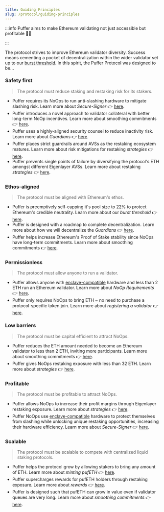 ```yaml
---
title: Guiding Principles
slug: /protocol/guiding-principles
---
```

:::info 
Puffer aims to make Ethereum validating not just accessible but profitable 💪🐡

:::

The protocol strives to improve Ethereum validator diversity. Success means cementing a pocket of decentralization within the wider validator set up to our [burst threshold](/protocol/burst-threshold). In this spirit, the Puffer Protocol was designed to be...

### Safety first
> The protocol must reduce staking and restaking risk for its stakers.

- Puffer requires its NoOps to run anti-slashing hardware to mitigate slashing risk. Learn more about *Secure-Signer* 👉 [here](/technology/secure-signer).
- Puffer introduces a novel approach to validator collateral with better long-term NoOp incentives. Learn more about smoothing commitments 👉 [here](/protocol/smoothing-commitments).
- Puffer uses a highly-aligned security counsel to reduce inactivity risk. Learn more about *Guardians* 👉 [here](/protocol/guardians#what-are-their-duties).
- Puffer places strict guardrails around AVSs as the restaking ecosystem matures. Learn more about risk mitigations for restaking *strategies* 👉 [here](/protocol/strategies#restaking-risks-and-mitigations-).
- Puffer prevents single points of failure by diversifying the protocol's ETH amongst different Eigenlayer AVSs. Learn more about restaking *strategies* 👉 [here](/protocol/strategies#strategy-selection-).

### Ethos-aligned
> The protocol must be aligned with Ethereum's ethos.

- Puffer is preemptively self-capping it's pool size to 22% to protect Ethereum's credible neutrality. Learn more about our *burst threshold* 👉 [here](/protocol/burst-threshold).
- Puffer is designed with a roadmap to complete decentralization. Learn more about how we will decentralize the *Guardians* 👉 [here](/protocol/guardians#roadmap-to-decentralization).
- Puffer helps increase Ethereum's Proof of Stake stability since NoOps have long-term commitments. Learn more about smoothing commitments 👉 [here](/protocol/smoothing-commitments#pros-and-cons).

### Permissionless
> The protocol must allow anyone to run a validator.

- Puffer allows anyone with [enclave-compatible](/reference/glossary#Enclave) hardware and less than 2 ETH run an Ethereum validator. Learn more about *NoOp Requirements* 👉 [here](/nodes/requirements).
- Puffer only requires NoOps to bring ETH ~ no need to purchase a protocol-specific token join. Learn more about *registering a validator* 👉 [here](/protocol/overview#-registering-a-noop-validator).

### Low barriers
> The protocol must be capital efficient to attract NoOps.

- Puffer reduces the ETH amount needed to become an Ethereum validator to less than 2 ETH, inviting more participants. Learn more about smoothing commitments 👉 [here](/protocol/smoothing-commitments).
- Puffer gives NoOps restaking exposure with less than 32 ETH. Learn more about *strategies* 👉 [here](/protocol/smoothing-commitments).

### Profitable 
> The protocol must be profitable to attract NoOps.

- Puffer allows NoOps to increase their profit margins through Eigenlayer restaking exposure. Learn more about *strategies* 👉 [here](/protocol/strategies).
- Puffer NoOps use [enclave-compatible](/reference/glossary#Enclave) hardware to protect themselves from slashing while unlocking unique restaking opportunities, increasing their hardware efficiency. Learn more about *Secure-Signer* 👉 [here](/technology/secure-signer).

### Scalable
> The protocol must be scalable to compete with centralized liquid staking protocols.

- Puffer helps the protocol grow by allowing stakers to bring any amount of ETH. Learn more about *minting pufETH* 👉 [here](/stakers/minting-pufETH).
- Puffer supercharges rewards for pufETH holders through restaking exposure. Learn more about *rewards* 👉 [here](/protocol/rewards).
- Puffer is designed such that pufETH can grow in value even if validator queues are very long. Learn more about *smoothing commitments* 👉 [here](/protocol/smoothing-commitments#pros-and-cons).


